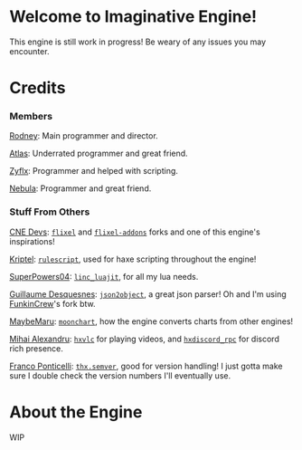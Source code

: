 # Welcome to Imaginative Engine!
This engine is still work in progress!
Be weary of any issues you may encounter.
# Credits
### Members
[Rodney](https://github.com/rodney528): Main programmer and director.

[Atlas](https://github.com/AtlasGamer27): Underrated programmer and great friend.

[Zyflx](https://github.com/Zyflx): Programmer and helped with scripting.

[Nebula](https://github.com/NebulaStellaNova): Programmer and great friend.
### Stuff From Others
[CNE Devs](https://github.com/CodenameCrew): [`flixel`](https://github.com/CodenameCrew/cne-flixel) and [`flixel-addons`](https://github.com/CodenameCrew/cne-flixel-addons) forks and one of this engine's inspirations!

[Kriptel](https://github.com/Kriptel): [`rulescript`](https://github.com/Kriptel/RuleScript), used for haxe scripting throughout the engine!

[SuperPowers04](https://github.com/superpowers04): [`linc_luajit`](https://github.com/superpowers04/linc_luajit), for all my lua needs.

[Guillaume Desquesnes](https://github.com/elnabo): [`json2object`](https://github.com/elnabo/json2object), a great json parser! Oh and I'm using [FunkinCrew](https://github.com/FunkinCrew/json2object)'s fork btw.

[MaybeMaru](https://github.com/MaybeMaru): [`moonchart`](https://github.com/MaybeMaru/moonchart), how the engine converts charts from other engines!

[Mihai Alexandru](https://github.com/MAJigsaw77): [`hxvlc`](https://lib.haxe.org/p/hxvlc) for playing videos, and [`hxdiscord_rpc`](https://lib.haxe.org/p/hxdiscord_rpc) for discord rich presence.

[Franco Ponticelli](https://github.com/fponticelli): [`thx.semver`](https://lib.haxe.org/p/thx.semver), good for version handling! I just gotta make sure I double check the version numbers I'll eventually use.
# About the Engine
WIP